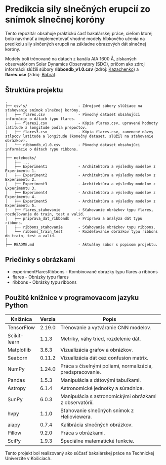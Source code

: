 # **Predikcia sily slnečných erupcií zo snímok slnečnej koróny**

Tento repozitár obsahuje praktickú časť bakalárskej práce, cieľom ktorej bolo navrhnúť a implementovať vhodné modely hĺbkového učenia na predikciu sily slnčených erupcií na základne obrazových dát slnečnej koróny.

Modely boli trénované na dátach z kanála AIA 1600 Å, získaných observatóriom Solar Dynamics Observatory (SDO), pričom ako zdroj informácií slúžili súbory **ribbondb_v1.0.csv** (zdroj: [Kazachenko](https://solarmuri.ssl.berkeley.edu/~kazachenko/RibbonDB/)) a **flares.csv** (zdroj: [Bobra](https://github.com/mbobra/mapping-solar-flares)).

## Štruktúra projektu
```
.
├── csv's/                       - Zdrojové súbory slúžiace na sťahovanie snímok slnečnej koróny.
│   ├── flares.csv               - Pôvodný dataset obsahujúci informácie o dátach typu flares.
│   ├── flares2.csv              - Kópia flares.csv, upravené hodnoty latitude a longitude podľa prepočtov.
│   ├── flares3.csv              - Kópia flares.csv, zamenené názvy stĺpcov latitude a longitude (konečný dataset, slúžil na sťahovanie obrázkov).
│   └── ribbondb_v1.0.csv        - Pôvodný dataset obsahujúci informácie o dátach rypu ribbons.
│
├── notebooks/                 
│   ├── ...                        
│   ├── Experiment1              - Architektúra a výsledky modelov z Experimentu 1.
│   ├── Experiment2              - Architektúra a výsledky modelov z Experimentu 2.
│   ├── Experiment3              - Architektúra a výsledky modelov z Experimentu 3.
│   ├── Experiment4              - Architektúra a výsledky modelov z Experimentu 4.
│   ├── Experiment5              - Architektúra a výsledky modelov z Experimentu 5.
│   ├── flares_stahovanie        - Sťahovanie obrázkov typu flares, rozdeľovanie do train, test a valid.
│   ├── priprava_dat_ribbondb    - Príprava a analýza dát typu ribbons.
│   ├── ribbons_stahovanie       - Sťahovanie obrázkov typu ribbons.
│   └── ribbons_train_test       - Rozdeľovanie obrázkov typu ribbons do train, test a valid.
│
├── README.md                    - Aktuálny súbor s popisom projektu.

```
## Priečinky s obrázkami
- experimentFlaresRibbons - Kombinované obrázky typu flares a ribbons 
- flares                  - Obrázky typu flares 
- ribbons                 - Obrázky typu ribbons 

## Použité knižnice v programovacom jazyku Python
| Knižnica     | Verzia | Popis                                                     |
|--------------|--------|-----------------------------------------------------------|
| TensorFlow   | 2.19.0 | Trénovanie a vytváranie CNN modelov.                      |
| Scikit-learn | 1.1.3  | Metriky, váhy tried, rozdelenie dát.                      |
| Matplotlib   | 3.6.3  | Vizualizácia grafov a obrázkov.                           |
| Seaborn      | 0.11.2 | Vizualizácia dát cez confusion matrix.                    |
| NumPy        | 1.24.0 | Práca s číselnými poliami, normalizácia, predspracovanie. |
| Pandas       | 1.5.3  | Manipulácia s dátovými tabuľkami.                         |
| Astropy      | 6.1.4  | Astronomické jednotky a súradnice.                        |
| SunPy        | 6.0.3  | Manipulácia s astronomickými obrázkami z observatórií.    |
| hvpy         | 1.1.0  | Sťahovanie slnečných snímok z Helioviewera.               |
| aiapy        | 0.7.4  | Kalibrácia slnečných obrázkov.                            |
| Pillow       | 9.2.0  | Práca s obrázkami.                                        |
| SciPy        | 1.9.3  | Špeciálne matematické funkcie.                            |


Tento projekt bol realizovaný ako súčasť bakalárskej práce na Technickej Univerzite v Košiciach.


